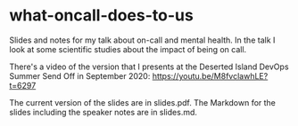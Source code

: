 # what-oncall-does-to-us
Slides and notes for my talk about on-call and mental health. In the talk I look at some scientific studies about the impact of being on call.

There's a video of the version that I presents at the Deserted Island DevOps Summer Send Off in September 2020:
https://youtu.be/M8fvclawhLE?t=6297

The current version of the slides are in slides.pdf. The Markdown for the slides including the speaker notes are in slides.md.
